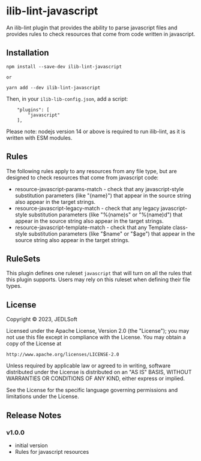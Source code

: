 # ilib-lint-javascript

An ilib-lint plugin that provides the ability to parse javascript files and 
provides rules to check resources that come from code written in javascript.


## Installation

```
npm install --save-dev ilib-lint-javascript

or

yarn add --dev ilib-lint-javascript
```

Then, in your `ilib-lib-config.json`, add a script:

```
    "plugins": [
        "javascript"
    ],
```

Please note: nodejs version 14 or above is required to run ilib-lint, as it
is written with ESM modules.

## Rules

The following rules apply to any resources from any file type, but are
designed to check resources that come from javascript code:

- resource-javascript-params-match - check that any javascript-style substitution
  parameters (like "{name}") that appear in the source string also appear in the 
  target strings.
- resource-javascript-legacy-match - check that any legacy javascript-style substitution
  parameters (like "%(name)s" or "%(name)d") that appear in the source string
  also appear in the target strings.
- resource-javascript-template-match - check that any Template class-style substitution
  parameters (like "$name" or "$age") that appear in the source string
  also appear in the target strings.

## RuleSets

This plugin defines one ruleset `javascript` that will turn on all the rules
that this plugin supports. Users may rely on this ruleset when defining their
file types.

## License

Copyright © 2023, JEDLSoft

Licensed under the Apache License, Version 2.0 (the "License");
you may not use this file except in compliance with the License.
You may obtain a copy of the License at

    http://www.apache.org/licenses/LICENSE-2.0

Unless required by applicable law or agreed to in writing, software
distributed under the License is distributed on an "AS IS" BASIS,
WITHOUT WARRANTIES OR CONDITIONS OF ANY KIND, either express or implied.

See the License for the specific language governing permissions and
limitations under the License.

## Release Notes

### v1.0.0

- initial version
- Rules for javascript resources
